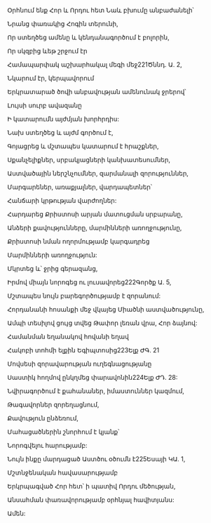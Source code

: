 Օրհնում ենք Հոր և Որդու հետ Նաև բխումը անբաժանելի՝

Նրանց փառակից Հոգին տերունի,

Որ ստեղծեց ամենը և կենդանագործում է բոլորին,

Որ սկզբից ևեթ շրջում էր

Համապարփակ աշխարհակալ մեգի մեջ221Ծննդ. Ա. 2,

Նկարում էր, կերպավորում

Երկրատարած ծովի անբավության ամենունակ ջրերով՝

Լույսի սուրբ ավազանը

Ի կատարումն այժմյան խորհրդիս:

Նախ ստեղծեց և այժմ գործում է,

Գոյացրեց և մշտապես կատարում է հրաշքներ,

Սքանչելիքներ, սրբակյացների կանխատեսումներ,

Աստվածային ներշնչումներ, զարմանալի զորություններ,

Մարգարեներ, առաքյալներ, վարդապետներ՝

Հանճարի կրթության վարժողներ:

Հարդարեց Քրիստոսի արյան մատուցման սրբարանը,

Անձերի քավությունները, մարմինների առողջությունը,

Քրիստոսի նման ողորմությամբ կարգադրեց

Մարմինների առողջություն:

Մկրտեց և՝ ջրից գերազանց,

Իրմով միայն նորոգեց ու լուսավորեց222Գործք Ա. 5,

Մշտապես նույն բարեգործությամբ է զորանում:

Հորդանանի հոսանքի մեջ վկայեց Միածնի աստվածությունը,

Ամպի տեսիլով ցույց տվեց Թափոր լեռան վրա, Հոր ձայնով:

Համանման եղանակով հովանի եղավ

Հակոբի տոհմի ելքին Եգիպտոսից223Ելք ԺԳ. 21

Մովսեսի զորավարության ուղեգնացությանը

Սաստիկ հողմով ընկղմեց փարավոնին224Ելք ԺԴ. 28:

Նվիրագործում է քահանաներ, իմաստուններ կազմում,

Թագավորներ զորեղացնում,

Քավություն ընձեռում,

Մահացածներին շնորհում է կյանք՝

Նորոգվելու հարությամբ:

Նույն ինքը մարդացած Աստծու օծումն է225Եսայի ԿԱ. 1,

Մշտնջենական հավասարությամբ

Երկրպագված Հոր հետ՝ ի պատիվ Որդու մեծության,

Անսահման փառավորությամբ օրհնյալ հավիտյանս:

Ամեն: